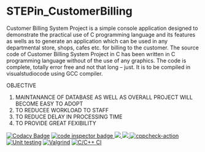 # STEPin_CustomerBilling
Customer Billing System Project is a simple console application designed to demonstrate the practical use of C programming language and its features as wells as to generate an application which can be used in any departmental store, shops, cafes etc. for billing to the customer.
The source code of Customer Billing System Project in C has been written in C programming language without of the use of any graphics. The code is complete, totally error free and not that long – just. It is to be compiled in visualstudiocode using GCC compiler.


OBJECTIVE
1. MAINTANANCE OF DATABASE AS WELL AS OVERALL PROJECT WILL BECOME EASY TO ADOPT
2. TO REDUCEE WORKLOAD TO STAFF
3. TO REDUCE DELAY IN PROCESSING TIME
4. TO PROVIDE GREAT FEXIBILITY

  [![Codacy Badge](https://app.codacy.com/project/badge/Grade/e411e4645e3a4ba3925c8f984994e218)](https://www.codacy.com/gh/JettaLikhitha21/-JettaLikhitha21-Stepin_Bank-Management-System/dashboard?utm_source=github.com&amp;utm_medium=referral&amp;utm_content=JettaLikhitha21/-JettaLikhitha21-Stepin_Bank-Management-System&amp;utm_campaign=Badge_Grade)
<a href="https://frontend.code-inspector.com/public/user/github/JettaLikhitha21">
   <img src="https://code-inspector.com/public/badge/user/github/JettaLikhitha21?style=light" alt="code inspector badge" />
   <img src="https://www.code-inspector.com/project/27760/score/svg"/>
   <img src="https://www.code-inspector.com/project/27760/status/svg"/>
</a>
[![cppcheck-action](https://github.com/JettaLikhitha21/-JettaLikhitha21-Stepin_Bank-Management-System/actions/workflows/cppcheck.yml/badge.svg)](https://github.com/JettaLikhitha21/-JettaLikhitha21-Stepin_Bank-Management-System/actions/workflows/cppcheck.yml)
[![Unit testing](https://github.com/JettaLikhitha21/-JettaLikhitha21-Stepin_Bank-Management-System/actions/workflows/unit-test.yml/badge.svg)](https://github.com/JettaLikhitha21/-JettaLikhitha21-Stepin_Bank-Management-System/actions/workflows/unit-test.yml)
[![Valgrind](https://github.com/JettaLikhitha21/-JettaLikhitha21-Stepin_Bank-Management-System/actions/workflows/Valgrind.yml/badge.svg)](https://github.com/JettaLikhitha21/-JettaLikhitha21-Stepin_Bank-Management-System/actions/workflows/Valgrind.yml)
[![C/C++ CI](https://github.com/JettaLikhitha21/-JettaLikhitha21-Stepin_Bank-Management-System/actions/workflows/c-build.yml/badge.svg)](https://github.com/JettaLikhitha21/-JettaLikhitha21-Stepin_Bank-Management-System/actions/workflows/c-build.yml)
